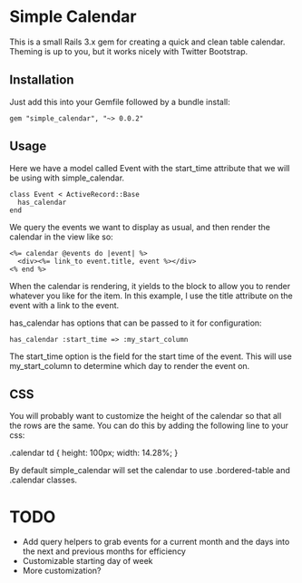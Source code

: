 Simple Calendar
===============

This is a small Rails 3.x gem for creating a quick and clean table calendar.
Theming is up to you, but it works nicely with Twitter Bootstrap.

Installation
------------

Just add this into your Gemfile followed by a bundle install:

    gem "simple_calendar", "~> 0.0.2"

Usage
-----

Here we have a model called Event with the start_time attribute that we
will be using with simple_calendar.

    class Event < ActiveRecord::Base
      has_calendar
    end

We query the events we want to display as usual, and then render the
calendar in the view like so:

    <%= calendar @events do |event| %>
      <div><%= link_to event.title, event %></div>
    <% end %>

When the calendar is rendering, it yields to the block to allow you to
render whatever you like for the item. In this example, I use the title
attribute on the event with a link to the event.

has_calendar has options that can be passed to it for configuration:

    has_calendar :start_time => :my_start_column

The start_time option is the field for the start time of the event. This will use
my_start_column to determine which day to render the event on.


CSS
---

You will probably want to customize the height of the calendar so that
all the rows are the same. You can do this by adding the following line
to your css:

  .calendar td { height: 100px; width: 14.28%; }

By default simple_calendar will set the calendar to use .bordered-table
and .calendar classes.

TODO
====

* Add query helpers to grab events for a current month and the days into
  the next and previous months for efficiency
* Customizable starting day of week
* More customization?
